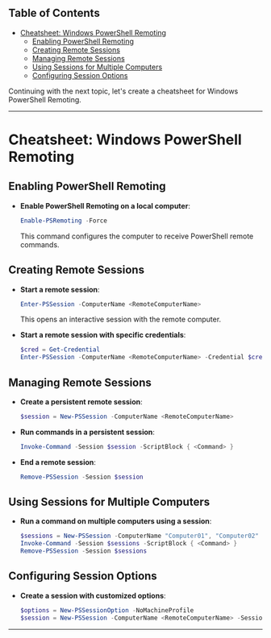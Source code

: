 ## Table of Contents

- [Cheatsheet: Windows PowerShell Remoting](#cheatsheet:\windows\powershell\remoting)
  - [Enabling PowerShell Remoting](#Enabling\PowerShell\Remoting)
  - [Creating Remote Sessions](#Creating\Remote\Sessions)
  - [Managing Remote Sessions](#Managing\Remote\Sessions)
  - [Using Sessions for Multiple Computers](#Using\Sessions\for\Multiple\Computers)
  - [Configuring Session Options](#Configuring\Session\Options)

Continuing with the next topic, let's create a cheatsheet for Windows PowerShell Remoting.

---

# Cheatsheet: Windows PowerShell Remoting

## Enabling PowerShell Remoting
- **Enable PowerShell Remoting on a local computer**:
  ```powershell
  Enable-PSRemoting -Force
  ```
  This command configures the computer to receive PowerShell remote commands.

## Creating Remote Sessions
- **Start a remote session**:
  ```powershell
  Enter-PSSession -ComputerName <RemoteComputerName>
  ```
  This opens an interactive session with the remote computer.

- **Start a remote session with specific credentials**:
  ```powershell
  $cred = Get-Credential
  Enter-PSSession -ComputerName <RemoteComputerName> -Credential $cred
  ```

## Managing Remote Sessions
- **Create a persistent remote session**:
  ```powershell
  $session = New-PSSession -ComputerName <RemoteComputerName>
  ```
- **Run commands in a persistent session**:
  ```powershell
  Invoke-Command -Session $session -ScriptBlock { <Command> }
  ```

- **End a remote session**:
  ```powershell
  Remove-PSSession -Session $session
  ```

## Using Sessions for Multiple Computers
- **Run a command on multiple computers using a session**:
  ```powershell
  $sessions = New-PSSession -ComputerName "Computer01", "Computer02"
  Invoke-Command -Session $sessions -ScriptBlock { <Command> }
  Remove-PSSession -Session $sessions
  ```

## Configuring Session Options
- **Create a session with customized options**:
  ```powershell
  $options = New-PSSessionOption -NoMachineProfile
  $session = New-PSSession -ComputerName <RemoteComputerName> -SessionOption $options
  ```

---
